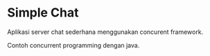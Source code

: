 # Simple Chat

Aplikasi server chat sederhana menggunakan concurent framework.

Contoh concurrent programming dengan java.
